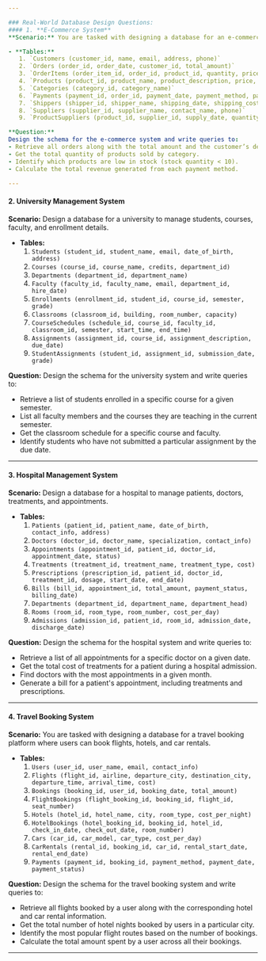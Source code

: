 ```yaml
---

### Real-World Database Design Questions:
#### 1. **E-Commerce System**
**Scenario:** You are tasked with designing a database for an e-commerce platform that sells products online. The platform needs to track customers, orders, payments, and the inventory of products.

- **Tables:** 
   1. `Customers (customer_id, name, email, address, phone)`
   2. `Orders (order_id, order_date, customer_id, total_amount)`
   3. `OrderItems (order_item_id, order_id, product_id, quantity, price)`
   4. `Products (product_id, product_name, product_description, price, stock_quantity)`
   5. `Categories (category_id, category_name)`
   6. `Payments (payment_id, order_id, payment_date, payment_method, payment_status)`
   7. `Shippers (shipper_id, shipper_name, shipping_date, shipping_cost)`
   8. `Suppliers (supplier_id, supplier_name, contact_name, phone)`
   9. `ProductSuppliers (product_id, supplier_id, supply_date, quantity)`

**Question:**
Design the schema for the e-commerce system and write queries to:
- Retrieve all orders along with the total amount and the customer’s details.
- Get the total quantity of products sold by category.
- Identify which products are low in stock (stock quantity < 10).
- Calculate the total revenue generated from each payment method.

---
```


#### 2. **University Management System**
**Scenario:** Design a database for a university to manage students, courses, faculty, and enrollment details.

- **Tables:** 
   1. `Students (student_id, student_name, email, date_of_birth, address)`
   2. `Courses (course_id, course_name, credits, department_id)`
   3. `Departments (department_id, department_name)`
   4. `Faculty (faculty_id, faculty_name, email, department_id, hire_date)`
   5. `Enrollments (enrollment_id, student_id, course_id, semester, grade)`
   6. `Classrooms (classroom_id, building, room_number, capacity)`
   7. `CourseSchedules (schedule_id, course_id, faculty_id, classroom_id, semester, start_time, end_time)`
   8. `Assignments (assignment_id, course_id, assignment_description, due_date)`
   9. `StudentAssignments (student_id, assignment_id, submission_date, grade)`

**Question:**
Design the schema for the university system and write queries to:
- Retrieve a list of students enrolled in a specific course for a given semester.
- List all faculty members and the courses they are teaching in the current semester.
- Get the classroom schedule for a specific course and faculty.
- Identify students who have not submitted a particular assignment by the due date.

---

#### 3. **Hospital Management System**
**Scenario:** Design a database for a hospital to manage patients, doctors, treatments, and appointments.

- **Tables:** 
   1. `Patients (patient_id, patient_name, date_of_birth, contact_info, address)`
   2. `Doctors (doctor_id, doctor_name, specialization, contact_info)`
   3. `Appointments (appointment_id, patient_id, doctor_id, appointment_date, status)`
   4. `Treatments (treatment_id, treatment_name, treatment_type, cost)`
   5. `Prescriptions (prescription_id, patient_id, doctor_id, treatment_id, dosage, start_date, end_date)`
   6. `Bills (bill_id, appointment_id, total_amount, payment_status, billing_date)`
   7. `Departments (department_id, department_name, department_head)`
   8. `Rooms (room_id, room_type, room_number, cost_per_day)`
   9. `Admissions (admission_id, patient_id, room_id, admission_date, discharge_date)`

**Question:**
Design the schema for the hospital system and write queries to:
- Retrieve a list of all appointments for a specific doctor on a given date.
- Get the total cost of treatments for a patient during a hospital admission.
- Find doctors with the most appointments in a given month.
- Generate a bill for a patient's appointment, including treatments and prescriptions.

---

#### 4. **Travel Booking System**
**Scenario:** You are tasked with designing a database for a travel booking platform where users can book flights, hotels, and car rentals.

- **Tables:** 
   1. `Users (user_id, user_name, email, contact_info)`
   2. `Flights (flight_id, airline, departure_city, destination_city, departure_time, arrival_time, cost)`
   3. `Bookings (booking_id, user_id, booking_date, total_amount)`
   4. `FlightBookings (flight_booking_id, booking_id, flight_id, seat_number)`
   5. `Hotels (hotel_id, hotel_name, city, room_type, cost_per_night)`
   6. `HotelBookings (hotel_booking_id, booking_id, hotel_id, check_in_date, check_out_date, room_number)`
   7. `Cars (car_id, car_model, car_type, cost_per_day)`
   8. `CarRentals (rental_id, booking_id, car_id, rental_start_date, rental_end_date)`
   9. `Payments (payment_id, booking_id, payment_method, payment_date, payment_status)`

**Question:**
Design the schema for the travel booking system and write queries to:
- Retrieve all flights booked by a user along with the corresponding hotel and car rental information.
- Get the total number of hotel nights booked by users in a particular city.
- Identify the most popular flight routes based on the number of bookings.
- Calculate the total amount spent by a user across all their bookings.

---
